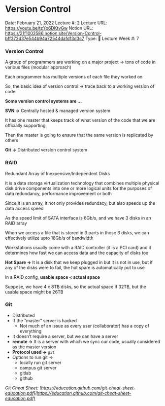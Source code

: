 # Version Control

Date: February 21, 2022
Lecture #: 2
Lecture URL: https://youtu.be/tzYx6DKtvGw
Notion URL: https://21f1003586.notion.site/Version-Control-bff372d37e544b94a72544dafd13d3c7
Type: 📒 Lecture
Week #: 7

### Version Control

A group of programmers are working on a major project → tons of code in various files (modular approach)

Each programmer has multiple versions of each file they worked on

So, the basic idea of version control → trace back to a working version of code

**Some version control systems are ...**

**SVN →** Centrally hosted & managed version system

It has one master that keeps track of what version of the code that we are officially supporting

Then the master is going to ensure that the same version is replicated by others

**Git →** Distributed version control system

### RAID

Redundant Array of Inexpensive/Independent Disks

It is a data storaga virtualization technology that combines multiple physical disk drive components into one or more logical units for the purposes of data redundancy, performance improvement or both

Since it is an array, it not only provides redundacy, but also speeds up the data access speed

As the speed limit of SATA interface is 6Gb/s, and we have 3 disks in an RAID array

When we access a file that is stored in 3 parts in those 3 disks, we can effectively utilize upto 18Gb/s of bandwidth

Workstations usually come with a RAID controller (it is a PCI card) and it determines how fast we can access data and the capacity of disks too

**Hot Spare →** It is a disk that we keep plugged in but it is not in use, but if any of the disks were to fail, the hot spare is automatically put to use

In a RAID config, **usable space < actual space**

Suppose, we have 4 x 8TB disks, so the actual space if 32TB, but the usable space might be 26TB

### Git

- Distributed
- If the “master” server is hacked
    - Not much of an issue as every user (collaborator) has a copy of everything
- It doesn’t require a server, but we can have a server
- **remote →** It is a server with which we sync our code, usually considered as the master version
- **Protocol used →** `git`
- Options to run git →
    - locally run git server
    - campus git server
    - gitlab
    - github

*Git Cheat Sheet: [https://education.github.com/git-cheat-sheet-education.pdf](https://education.github.com/git-cheat-sheet-education.pdf)*